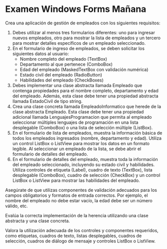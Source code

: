 # Examen Windows Forms Mañana
Crea una aplicación de gestión de empleados con los siguientes requisitos:
1. Debes utilizar al menos tres formularios diferentes: uno para ingresar nuevos empleados, otro para mostrar la lista de empleados y un tercero para mostrar detalles específicos de un empleado seleccionado.
2. En el formulario de ingreso de empleados, se deben solicitar los siguientes datos al usuario:
    - Nombre completo del empleado (TextBox)
    - Departamento al que pertenece (ComboBox)
    - Edad del empleado (MaskedTextBox con validación numérica)
    - Estado civil del empleado (RadioButton)
    - Habilidades del empleado (CheckBoxes)
3. Debes implementar una clase abstracta llamada Empleado que contenga propiedades para el nombre completo, departamento y edad del empleado. Además, esta clase debe tener una propiedad abstracta llamada EstadoCivil de tipo string.
4. Crea una clase concreta llamada EmpleadoInformatico que herede de la clase abstracta Empleado. Esta clase debe tener una propiedad adicional llamada LenguajesProgramacion que permita al empleado seleccionar múltiples lenguajes de programación en una lista desplegable (ComboBox) o una lista de selección múltiple (ListBox).
5. En el formulario de lista de empleados, muestra la información básica de todos los empleados ingresados (nombre, departamento y edad). Utiliza un control ListBox o ListView para mostrar los datos en un formato legible. Al seleccionar un empleado de la lista, se debe abrir el formulario de detalles del empleado.
6. En el formulario de detalles del empleado, muestra toda la información del empleado seleccionado, incluyendo su estado civil y habilidades. Utiliza controles de etiqueta (Label), cuadro de texto (TextBox), lista desplegable (ComboBox), cuadro de selección (CheckBox) y un control ListBox o ListView para mostrar las habilidades del empleado.

Asegúrate de que utilizas componentes de validación adecuados para los campos obligatorios y formatos de entrada correctos. Por ejemplo, el nombre del empleado no debe estar vacío, la edad debe ser un número válido, etc.

Evalúa la correcta implementación de la herencia utilizando una clase abstracta y una clase concreta.

Valora la utilización adecuada de los controles y componentes requeridos, como etiquetas, cuadros de texto, listas desplegables, cuadros de selección, cuadros de diálogo de mensaje y controles ListBox o ListView.
